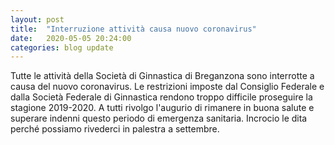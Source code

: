 ```yaml
---
layout: post
title:  "Interruzione attività causa nuovo coronavirus"
date:   2020-05-05 20:24:00
categories: blog update
---
```

Tutte le attività della Società di Ginnastica di Breganzona sono interrotte a causa del nuovo coronavirus. Le restrizioni imposte dal Consiglio Federale e dalla Società Federale di Ginnastica rendono troppo difficile proseguire la stagione 2019-2020. A tutti rivolgo l'augurio di rimanere in buona salute e superare indenni questo periodo di emergenza sanitaria. Incrocio le dita perché possiamo rivederci in palestra a settembre.